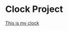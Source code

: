 # Clock Project

[This is my clock](https://hhodge8.github.io/Hodges_Hudson_Art2210/clock_project/Sept.25.html)
